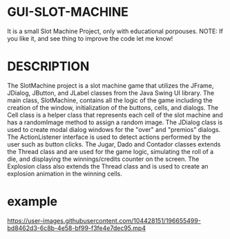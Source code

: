 # GUI-SLOT-MACHINE
It is a small Slot Machine Project, only with educational porpouses.
NOTE: If you like it, and see thing to improve the code let me know!

# DESCRIPTION

The SlotMachine project is a slot machine game that utilizes the JFrame, JDialog, JButton, and JLabel classes from the Java Swing UI library. The main class, SlotMachine, contains all the logic of the game including the creation of the window, initialization of the buttons, cells, and dialogs. The Cell class is a helper class that represents each cell of the slot machine and has a randomImage method to assign a random image. The JDialog class is used to create modal dialog windows for the "over" and "premios" dialogs. The ActionListener interface is used to detect actions performed by the user such as button clicks. The Jugar, Dado and Contador classes extends the Thread class and are used for the game logic, simulating the roll of a die, and displaying the winnings/credits counter on the screen. The Explosion class also extends the Thread class and is used to create an explosion animation in the winning cells.

# example
https://user-images.githubusercontent.com/104428151/196655499-bd8462d3-6c8b-4e58-bf99-f3fe4e7dec95.mp4
